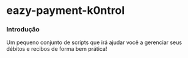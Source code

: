 # eazy-payment-k0ntroI

### Introdução
Um pequeno conjunto de scripts que irá ajudar você a gerenciar seus débitos e recibos de forma bem prática!
